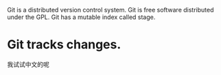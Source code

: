 Git is a distributed version control system.
Git is free software distributed under the GPL.
Git has a mutable index called stage.
# Git tracks changes.


我试试中文的呢
